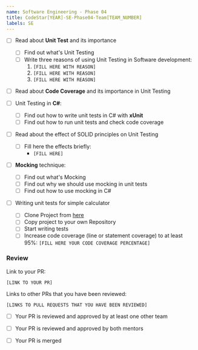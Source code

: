 ```yaml
---
name: Software Engineering - Phase 04
title: CodeStar[YEAR]-SE-Phase04-Team[TEAM_NUMBER]
labels: SE
---
```


-   [ ] Read about **Unit Test** and its importance

    -   [ ] Find out what's Unit Testing
    -   [ ] Write three reasons of using Unit Testing in Software development:
        1. `[FILL HERE WITH REASON]`
        1. `[FILL HERE WITH REASON]`
        1. `[FILL HERE WITH REASON]`

-   [ ] Read about **Code Coverage** and its importance in Unit Testing

-   [ ] Unit Testing in **C#**:

    -   [ ] Find out how to write unit tests in C# with **xUnit**
    -   [ ] Find out how to run unit tests and check code coverage

-   [ ] Read about the effect of SOLID principles on Unit Testing

    -   [ ] Fill here the effects briefly:
        -   `[FILL HERE]`

-   [ ] **Mocking** technique:

    -   [ ] Find out what's Mocking
    -   [ ] Find out why we should use mocking in unit tests
    -   [ ] Find out how to use mocking in C#

-   [ ] Writing unit tests for simple calculator
    -   [ ] Clone Project from [here](https://github.com/Star-Academy/SimpleCalculator)
    -   [ ] Copy project to your own Repository
    -   [ ] Start writing tests
    -   [ ] Increase code coverage (line or statement coverage) to at least 95%:
            `[FILL HERE YOUR CODE COVERAGE PERCENTAGE]`

### Review

Link to your PR:

`[LINK TO YOUR PR]`

Links to other PRs that you have been reviewed:

`[LINKS TO PULL REQUESTS THAT YOU HAVE BEEN REVIEWED]`

-   [ ] Your PR is reviewed and approved by at least one other team

-   [ ] Your PR is reviewed and approved by both mentors

-   [ ] Your PR is merged
